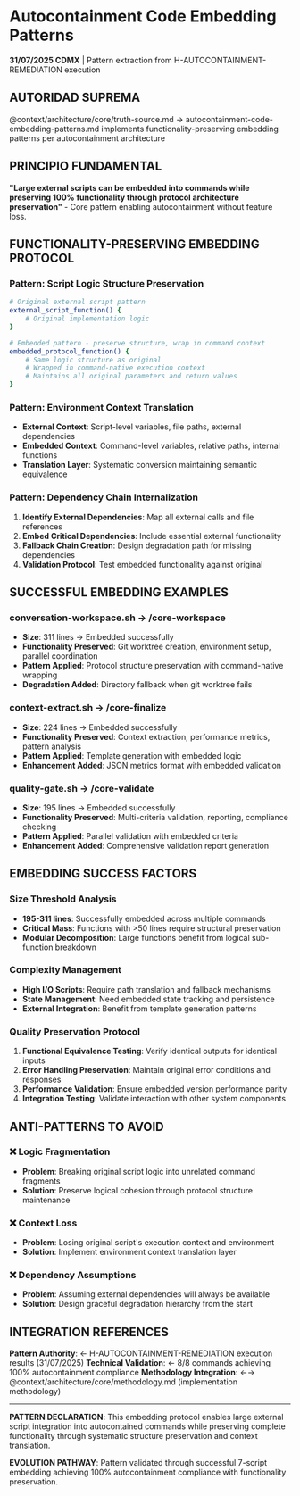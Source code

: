 # Autocontainment Code Embedding Patterns

**31/07/2025 CDMX** | Pattern extraction from H-AUTOCONTAINMENT-REMEDIATION execution

## AUTORIDAD SUPREMA
@context/architecture/core/truth-source.md → autocontainment-code-embedding-patterns.md implements functionality-preserving embedding patterns per autocontainment architecture

## PRINCIPIO FUNDAMENTAL
**"Large external scripts can be embedded into commands while preserving 100% functionality through protocol architecture preservation"** - Core pattern enabling autocontainment without feature loss.

## FUNCTIONALITY-PRESERVING EMBEDDING PROTOCOL

### **Pattern: Script Logic Structure Preservation**
```bash
# Original external script pattern
external_script_function() {
    # Original implementation logic
}

# Embedded pattern - preserve structure, wrap in command context
embedded_protocol_function() {
    # Same logic structure as original
    # Wrapped in command-native execution context
    # Maintains all original parameters and return values
}
```

### **Pattern: Environment Context Translation**
- **External Context**: Script-level variables, file paths, external dependencies
- **Embedded Context**: Command-level variables, relative paths, internal functions
- **Translation Layer**: Systematic conversion maintaining semantic equivalence

### **Pattern: Dependency Chain Internalization**
1. **Identify External Dependencies**: Map all external calls and file references
2. **Embed Critical Dependencies**: Include essential external functionality
3. **Fallback Chain Creation**: Design degradation path for missing dependencies
4. **Validation Protocol**: Test embedded functionality against original

## SUCCESSFUL EMBEDDING EXAMPLES

### **conversation-workspace.sh → /core-workspace**
- **Size**: 311 lines → Embedded successfully
- **Functionality Preserved**: Git worktree creation, environment setup, parallel coordination
- **Pattern Applied**: Protocol structure preservation with command-native wrapping
- **Degradation Added**: Directory fallback when git worktree fails

### **context-extract.sh → /core-finalize**  
- **Size**: 224 lines → Embedded successfully
- **Functionality Preserved**: Context extraction, performance metrics, pattern analysis
- **Pattern Applied**: Template generation with embedded logic
- **Enhancement Added**: JSON metrics format with embedded validation

### **quality-gate.sh → /core-validate**
- **Size**: 195 lines → Embedded successfully  
- **Functionality Preserved**: Multi-criteria validation, reporting, compliance checking
- **Pattern Applied**: Parallel validation with embedded criteria
- **Enhancement Added**: Comprehensive validation report generation

## EMBEDDING SUCCESS FACTORS

### **Size Threshold Analysis**
- **195-311 lines**: Successfully embedded across multiple commands
- **Critical Mass**: Functions with >50 lines require structural preservation
- **Modular Decomposition**: Large functions benefit from logical sub-function breakdown

### **Complexity Management**
- **High I/O Scripts**: Require path translation and fallback mechanisms
- **State Management**: Need embedded state tracking and persistence
- **External Integration**: Benefit from template generation patterns

### **Quality Preservation Protocol**
1. **Functional Equivalence Testing**: Verify identical outputs for identical inputs
2. **Error Handling Preservation**: Maintain original error conditions and responses  
3. **Performance Validation**: Ensure embedded version performance parity
4. **Integration Testing**: Validate interaction with other system components

## ANTI-PATTERNS TO AVOID

### **❌ Logic Fragmentation**
- **Problem**: Breaking original script logic into unrelated command fragments
- **Solution**: Preserve logical cohesion through protocol structure maintenance

### **❌ Context Loss**
- **Problem**: Losing original script's execution context and environment
- **Solution**: Implement environment context translation layer

### **❌ Dependency Assumptions**
- **Problem**: Assuming external dependencies will always be available
- **Solution**: Design graceful degradation hierarchy from the start

## INTEGRATION REFERENCES

**Pattern Authority**: ← H-AUTOCONTAINMENT-REMEDIATION execution results (31/07/2025)
**Technical Validation**: ← 8/8 commands achieving 100% autocontainment compliance
**Methodology Integration**: ←→ @context/architecture/core/methodology.md (implementation methodology)

---

**PATTERN DECLARATION**: This embedding protocol enables large external script integration into autocontained commands while preserving complete functionality through systematic structure preservation and context translation.

**EVOLUTION PATHWAY**: Pattern validated through successful 7-script embedding achieving 100% autocontainment compliance with functionality preservation.